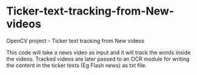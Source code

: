 # Ticker-text-tracking-from-New-videos
OpenCV project - Ticker text tracking from New videos

This code will take a news video as input and it will track the words inside the videos.
Tracked videos are later passed to an OCR module for writing the content in the ticker texts (Eg Flash news)
as txt file. 

